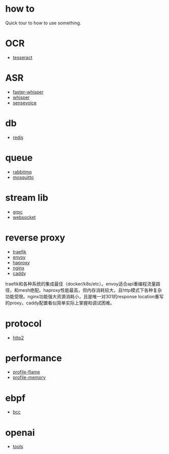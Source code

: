 # how to

Quick tour to how to use something.

# OCR

* [tesseract](tesseract)

# ASR

* [faster-whisper](faster-whisper)
* [whisper](whisper)
* [sensevoice](sensevoice)

# db

* [redis](redis)

# queue

* [rabbitmq](rabbitmq)
* [mosquitto](mosquitto)

# stream lib

* [grpc](grpc)
* [websocket](websocket)

# reverse proxy

* [traefik](traefik)
* [envoy](envoy)
* [haproxy](haproxy)
* [nginx](nginx)
* [caddy](caddy)

traefik和各种系统的集成最佳（docker/k8s/etc）。envoy适合api重编程流量路径，和mesh绝配。haproxy性能最高，但内存消耗较大，且http模式下各种复杂功能受限。nginx功能强大资源消耗小，且是唯一对301的response location重写的proxy。caddy配置看似简单实际上掌握和调试困难。

# protocol

* [http2](http2)

# performance

* [profile-flame](prof-flame)
* [profile-memory](prof-mem)

# ebpf

* [bcc](ebpf/bcc.md)

# openai

* [tools](openai_tools)
